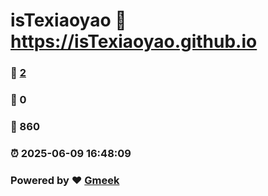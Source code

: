 # isTexiaoyao :link: https://isTexiaoyao.github.io 
### :page_facing_up: [2](https://isTexiaoyao.github.io/tag.html) 
### :speech_balloon: 0 
### :hibiscus: 860 
### :alarm_clock: 2025-06-09 16:48:09 
### Powered by :heart: [Gmeek](https://github.com/Meekdai/Gmeek)
